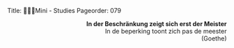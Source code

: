 Title: Mini - Studies
Pageorder: 079


<div style="text-align: right"><b>In der Beschränkung zeigt sich erst der Meister</b></div>
<div style="text-align: right">In de beperking toont zich pas de meester</div>
<div style="text-align: right">(Goethe)</div>